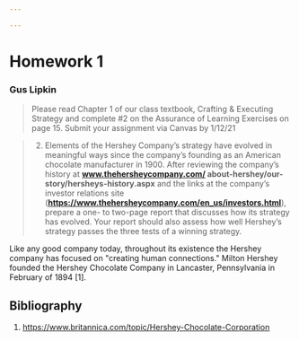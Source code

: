 ```yaml
---

---
```


# Homework 1

### Gus Lipkin

> Please read Chapter 1 of our class textbook, Crafting & Executing Strategy and complete #2 on the Assurance of Learning Exercises on page 15. Submit your assignment via Canvas by 1/12/21

> 2. Elements of the Hershey Company’s strategy have evolved in meaningful ways since the company’s founding as an American chocolate manufacturer in 1900. After reviewing the company’s history at **www.thehersheycompany.com/ about-hershey/our-story/hersheys-history.aspx** and the links at the company’s investor relations site (**https://www.thehersheycompany.com/en_us/investors.html**), prepare a one- to two-page report that discusses how its strategy has evolved. Your report should also assess how well Hershey’s strategy passes the three tests of a winning strategy.

   Like any good company today, throughout its existence the Hershey company has focused on "creating human connections." Milton Hershey founded the Hershey Chocolate Company in Lancaster, Pennsylvania in February of 1894 [1].

## Bibliography

1. https://www.britannica.com/topic/Hershey-Chocolate-Corporation